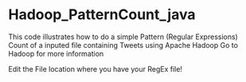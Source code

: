 Hadoop_PatternCount_java
========================

This code illustrates how to do a simple Pattern (Regular Expressions) Count of a inputed file containing Tweets using Apache Hadoop Go to Hadoop for more information

Edit the File location where you have your RegEx file!
